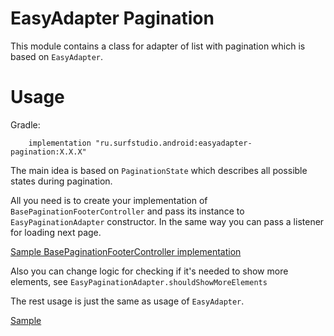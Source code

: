 # EasyAdapter Pagination
This module contains a class for adapter of list with pagination which
is based on `EasyAdapter`.

# Usage
Gradle:
```
    implementation "ru.surfstudio.android:easyadapter-pagination:X.X.X"
```

The main idea is based on `PaginationState` which describes all possible
states during pagination.

All you need is to create your implementation of
`BasePaginationFooterController` and pass its instance to
`EasyPaginationAdapter` constructor. In the same way you can pass a
listener for loading next page.

[Sample BasePaginationFooterController implementation](../../common/lib-sample-common/src/main/java/ru/surfstudio/android/sample/common/ui/base/easyadapter/PaginationFooterItemController.kt)

Also you can change logic for checking if it's needed to show more
elements, see `EasyPaginationAdapter.shouldShowMoreElements`

The rest usage is just the same as usage of `EasyAdapter`.

[Sample](../sample/src/main/java/ru/surfstudio/android/easyadapter/sample/ui/screen/pagination/PaginationListActivityView.kt)
